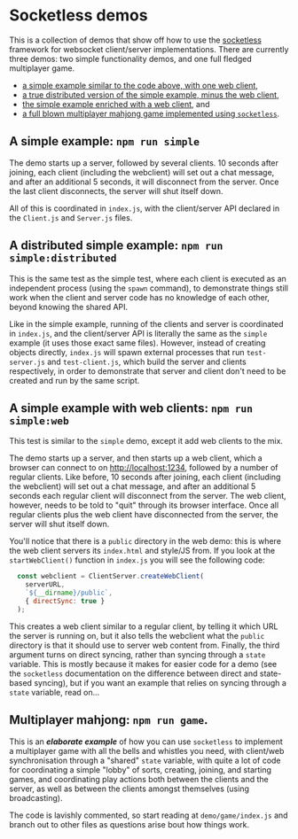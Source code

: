 # Socketless demos

This is a collection of demos that show off how to use the [socketless](https://github.com/Pomax/socketless) framework for websocket client/server implementations.
There are currently three demos: two simple functionality demos, and one full fledged multiplayer game.

  - [a simple example similar to the code above, with one web client](#a-simple-example-npm-run-simple),
  - [a true distributed version of the simple example, minus the web client](#a-distributed-simple-example-npm-run-simple-distributed),
  - [the simple example enriched with a web client](#a-simple-example-with-web-clients-npm-run-simple-web), and
  - [a full blown multiplayer mahjong game implemented using `socketless`](#multiplayer-mahjong-npm-run-game).


## A simple example: `npm run simple`

The demo starts up a server, followed by several clients. 10 seconds after joining, each client (including the webclient) will set out a chat message, and after an additional 5 seconds, it will disconnect from the server. Once the last client disconnects, the server will shut itself down.

All of this is coordinated in `index.js`, with the client/server API declared in the `Client.js` and `Server.js` files.


## A distributed simple example: `npm run simple:distributed`

This is the same test as the simple test, where each client is executed as an independent process (using the `spawn` command), to demonstrate things still work when the client and server code has no knowledge of each other, beyond knowing the shared API.

Like in the simple example, running of the clients and server is coordinated in `index.js`, and the client/server API is literally the same as the `simple` example (it uses those exact same files). However, instead of creating objects directly, `index.js` will spawn external processes that run `test-server.js` and `test-client.js`, which build the server and clients respectively, in order to demonstrate that server and client don't need to be created and run by the same script.


## A simple example with web clients: `npm run simple:web`

This test is similar to the `simple` demo, except it add web clients to the mix.

The demo starts up a server, and then starts up a web client, which a browser can connect to on [http://localhost:1234](http://localhost:1234), followed by a number of regular clients. Like before, 10 seconds after joining, each client (including the webclient) will set out a chat message, and after an additional 5 seconds each regular client will disconnect from the server. The web client, however, needs to be told to "quit" through its browser interface. Once all regular clients plus the web client have disconnected from the server, the server will shut itself down.

You'll notice that there is a `public` directory in the web demo: this is where the web client servers its `index.html` and style/JS from. If you look at the `startWebClient()` function in `index.js` you will see the following code:

```javascript
  const webclient = ClientServer.createWebClient(
    serverURL,
    `${__dirname}/public`,
    { directSync: true }
  );
```

This creates a web client similar to a regular client, by telling it which URL the server is running on, but it also tells the webclient what the `public` directory is that it should use to server web content from. Finally, the third argument turns on direct syncing, rather than syncing through a `state` variable. This is mostly because it makes for easier code for a demo (see the `socketless` documentation on the difference between direct and state-based syncing), but if you want an example that relies on syncing through a `state` variable, read on...

## Multiplayer mahjong: `npm run game`.

This is an ***elaborate example*** of how you can use `socketless` to implement a multiplayer game with all the bells and whistles you need, with client/web synchronisation through a "shared" `state` variable, with quite a lot of code for coordinating a simple "lobby" of sorts, creating, joining, and starting games, and coordinating play actions both between the clients and the server, as well as between the clients amongst themselves (using broadcasting).

The code is lavishly commented, so start reading at `demo/game/index.js` and branch out to other files as questions arise bout how things work.
